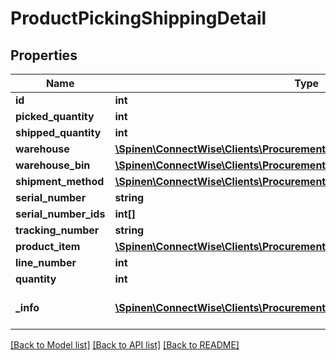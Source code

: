 # ProductPickingShippingDetail

## Properties
Name | Type | Description | Notes
------------ | ------------- | ------------- | -------------
**id** | **int** |  | [optional] 
**picked_quantity** | **int** |  | 
**shipped_quantity** | **int** |  | 
**warehouse** | [**\Spinen\ConnectWise\Clients\Procurement\Model\WarehouseReference**](WarehouseReference.md) |  | 
**warehouse_bin** | [**\Spinen\ConnectWise\Clients\Procurement\Model\WarehouseBinReference**](WarehouseBinReference.md) |  | 
**shipment_method** | [**\Spinen\ConnectWise\Clients\Procurement\Model\ShipmentMethodReference**](ShipmentMethodReference.md) |  | [optional] 
**serial_number** | **string** |  | [optional] 
**serial_number_ids** | **int[]** |  | [optional] 
**tracking_number** | **string** |  | [optional] 
**product_item** | [**\Spinen\ConnectWise\Clients\Procurement\Model\ProductItemReference**](ProductItemReference.md) |  | [optional] 
**line_number** | **int** |  | [optional] 
**quantity** | **int** |  | [optional] 
**_info** | [**\Spinen\ConnectWise\Clients\Procurement\Model\Metadata**](Metadata.md) | Metadata of the entity | [optional] 

[[Back to Model list]](../README.md#documentation-for-models) [[Back to API list]](../README.md#documentation-for-api-endpoints) [[Back to README]](../README.md)


